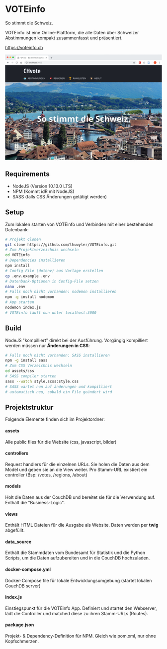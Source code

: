 # VOTEinfo
So stimmt die Schweiz.

VOTEinfo ist eine Online-Plattform, die alle Daten über Schweizer Abstimmungen kompakt zusammenfasst und präsentiert.

https://voteinfo.ch

![VOTEinfo Start Screen](assets/images/voteinfo_screenshot.png "VOTEinfo Start Screen")

## Requirements
- NodeJS (Version 10.13.0 LTS)
- NPM (Kommt idR mit NodeJS)
- SASS (falls CSS Änderungen getätigt werden)

## Setup
Zum lokalen starten von VOTEinfo und Verbinden mit einer bestehenden Datenbank:
```bash
# Projekt Clonen
git clone https://github.com/lhuwyler/VOTEinfo.git
# Zum Projektverzeichnis wechseln
cd VOTEinfo
# Dependencies installieren
npm install
# Config File (dotenv) aus Vorlage erstellen
cp .env.example .env
# Datenbank-Optionen in Config-File setzen
nano .env
# Falls noch nicht vorhanden: nodemon installieren
npm -g install nodemon
# App starten
nodemon index.js
# VOTEinfo läuft nun unter localhost:3000
```

## Build
NodeJS "kompilliert" direkt bei der Ausführung. Vorgängig kompilliert werden müssen nur __Änderungen in CSS__:

```bash
# Falls noch nicht vorhanden: SASS installieren
npm -g install sass
# Zum CSS Verzeichnis wechseln
cd assets/css
# SASS compiler starten
sass --watch style.scss:style.css
# SASS wartet nun auf änderungen und kompilliert
# automatisch neu, sobald ein File geändert wird
```

## Projektstruktur
Folgende Elemente finden sich im Projektordner:

#### assets
Alle public files für die Website (css, javascript, bilder)

#### controllers
Request handlers für die einzelnen URLs. Sie holen die Daten aus dem Model und geben sie an die View weiter. Pro Stamm-URL existiert ein controller (Bsp: /votes, /regions, /about)

#### models
Holt die Daten aus der CouchDB und bereitet sie für die Verwendung auf. Enthält die "Business-Logic".

#### views
Enthält HTML Dateien für die Ausgabe als Website. Daten werden per __twig__ abgefüllt.

#### data_source
Enthält die Stammdaten vom Bundesamt für Statistik und die Python Scripts, um die Daten aufzubereiten und in die CouchDB hochzuladen.

#### docker-compose.yml
Docker-Compose file für lokale Entwicklungsumgebung (startet lokalen CouchDB server)

#### index.js
Einstiegspunkt für die VOTEinfo App. Definiert und startet den Webserver, lädt die Controller und matched diese zu ihren Stamm-URLs (Routes).

#### package.json
Projekt- & Dependency-Definition für NPM. Gleich wie pom.xml, nur ohne Kopfschmerzen.
